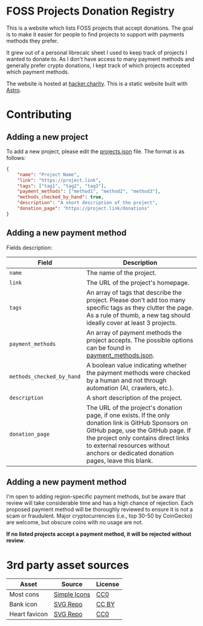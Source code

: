 # FOSS Projects Donation Registry

This is a website which lists FOSS projects that accept donations. The goal is to make it easier for people to find projects to 
support with payments methods they prefer.

It grew out of a personal librecalc sheet I used to keep track of projects I wanted to donate to. As I don't have access
to many payment methods and generally prefer crypto donations, I kept track of which projects accepted which payment methods.

The website is hosted at [hacker.charity](https://hacker.charity). This is a static website built with [Astro](https://astro.build/).

# Contributing

## Adding a new project

To add a new project, please edit the [projects.json](./src/projects.json) file. The format is as follows:

```json
{
    "name": "Project Name",
    "link": "https://project.link",
    "tags": ["tag1", "tag2", "tag3"],
    "payment_methods": ["method1", "method2", "method3"],
    "methods_checked_by_hand": true,
    "description": "A short description of the project",
    "donation_page": "https://project.link/donations"
}
```

## Adding a new payment method

Fields description:

| Field                     | Description                                                                                                                                                                                                                                                             |
|---------------------------|-------------------------------------------------------------------------------------------------------------------------------------------------------------------------------------------------------------------------------------------------------------------------|
| `name`                    | The name of the project.                                                                                                                                                                                                                                                |
| `link`                    | The URL of the project's homepage.                                                                                                                                                                                                                                      |
| `tags`                    | An array of tags that describe the project. Please don't add too many specific tags as they clutter the page. As a rule of thumb, a new tag should ideally cover at least 3 projects.                                                                                   |
| `payment_methods`         | An array of payment methods the project accepts. The possible options can be found in [payment_methods.json](./src/payment_methods.json).                                                                                                                               |
| `methods_checked_by_hand` | A boolean value indicating whether the payment methods were checked by a human and not through automation (AI, crawlers, etc.).                                                                                                                                         |
| `description`             | A short description of the project.                                                                                                                                                                                                                                     |
| `donation_page`           | The URL of the project's donation page, if one exists. If the only donation link is GitHub Sponsors on GitHub page, use the GitHub page. If the project only contains direct links to external resources without anchors or dedicated donation pages, leave this blank. |

## Adding a new payment method

I'm open to adding region-specific payment methods, but be aware that review will take considerable time and has a high chance of rejection.
Each proposed payment method will be thoroughly reviewed to ensure it is not a scam or fraudulent. 
Major cryptocurrencies (i.e., top 30-50 by CoinGecko) are welcome, but obscure coins with no usage are not.

**If no listed projects accept a payment method, it will be rejected without review**.

# 3rd party asset sources

| Asset         | Source                                               | License                                                   |
|---------------|------------------------------------------------------|-----------------------------------------------------------|
| Most cons     | [Simple Icons](https://simpleicons.org/)             | [CC0](https://creativecommons.org/publicdomain/zero/1.0/) |
| Bank icon     | [SVG Repo](https://www.svgrepo.com/svg/513165/bank)  | [CC BY](https://creativecommons.org/licenses/by/4.0/)     |
| Heart favicon | [SVG Repo](https://www.svgrepo.com/svg/207519/heart) | [CC0](https://creativecommons.org/publicdomain/zero/1.0/) |

